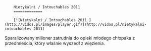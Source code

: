 
        Nietykalni / Intouchables 2011 
        =============
        
        [![Nietykalni / Intouchables 2011 ](http://vidos.pl/images/player.gif)](http://vidos.pl/nietykalni-intouchables-2011)
        
        
 Sparaliżowany milioner zatrudnia do opieki młodego chłopaka z przedmieścia, który właśnie wyszedł z więzienia.
    